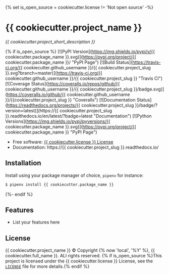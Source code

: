 {% set is_open_source = cookiecutter.license != 'Not open source' -%}
# {{ cookiecutter.project_name }}

*{{ cookiecutter.project_short_description }}*

{% if is_open_source %}
[![PyPI Version](https://img.shields.io/pypi/v/{{ cookiecutter.package_name }}.svg)](https://pypi.org/project/{{ cookiecutter.package_name }}/ "PyPI Page")
[![Build Status](https://travis-ci.org/{{ cookiecutter.github_username }}/{{ cookiecutter.project_slug }}.svg?branch=master)](https://travis-ci.org/{{ cookiecutter.github_username }}/{{ cookiecutter.project_slug }} "Travis CI")
[![Coverage Status](https://coveralls.io/repos/github/{{ cookiecutter.github_username }}/{{ cookiecutter.project_slug }}/badge.svg)](https://coveralls.io/github/{{ cookiecutter.github_username }}/{{cookiecutter.project_slug }} "Coveralls")
[![Documentation Status](https://readthedocs.org/projects/{{ cookiecutter.project_slug }}/badge/?version=latest)](https://{{ cookiecutter.project_slug }}.readthedocs.io/en/latest/?badge=latest "Documentation")
[![Python Versions](https://img.shields.io/pypi/pyversions/{{ cookiecutter.package_name }}.svg)](https://pypi.org/project/{{ cookiecutter.package_name }} "PyPI Page")

- Free software: [{{ cookiecutter.license }} License](./LICENSE "License File")
- Documentation: https://{{ cookiecutter.project_slug }}.readthedocs.io/


## Installation

Install using your package manager of choice, `pipenv` for instance:

```bash
$ pipenv install {{ cookiecutter.package_name }}
```
{%- endif %}


## Features

- List your features here


## License

{{ cookiecutter.project_name }} &copy; Copyright {% now 'local', '%Y' %}, {{ cookiecutter.full_name }}.  ALl rights reserved. {% if is_open_source %}This project is licensed under the {{ cookiecutter.license }} License, see the [`LICENSE`](./LICENSE "License File") file for more details.{% endif %}

